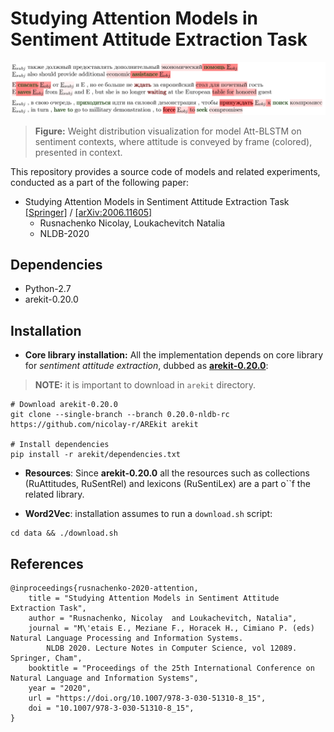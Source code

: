 # Studying Attention Models in Sentiment Attitude Extraction Task

![](images/frames.png)
> **Figure:** Weight distribution visualization for model Att-BLSTM 
on sentiment contexts, where attitude is conveyed 
by frame (colored), presented in context.

This repository provides a source code of models and related experiments, conducted as a part of the following paper:

* Studying Attention Models in Sentiment Attitude Extraction Task 
[[Springer]](https://doi.org/10.1007/978-3-030-51310-8_15) /
[[arXiv:2006.11605]](https://arxiv.org/abs/2006.11605)
    * Rusnachenko Nicolay, Loukachevitch Natalia
    * NLDB-2020

## Dependencies

* Python-2.7
* arekit-0.20.0 

## Installation

* **Core library installation:** All the implementation depends on 
core library for *sentiment attitude extraction*, 
dubbed as [**arekit-0.20.0**](https://github.com/nicolay-r/AREkit/blob/0.20.0-nldb-rc/README.md):
> **NOTE:** it is important to download in ``arekit`` directory.
```
# Download arekit-0.20.0
git clone --single-branch --branch 0.20.0-nldb-rc https://github.com/nicolay-r/AREkit arekit

# Install dependencies
pip install -r arekit/dependencies.txt
```
* **Resources**: Since **arekit-0.20.0** all the resources such as collections 
(RuAttitudes, RuSentRel) and lexicons 
(RuSentiLex) are a part o``f the related library.

* **Word2Vec**: installation assumes to run a ``download.sh`` script:
```
cd data && ./download.sh
```

## References

```
@inproceedings{rusnachenko-2020-attention,
    title = "Studying Attention Models in Sentiment Attitude Extraction Task",
    author = "Rusnachenko, Nicolay  and Loukachevitch, Natalia",
    journal = "M\'etais E., Meziane F., Horacek H., Cimiano P. (eds) Natural Language Processing and Information Systems. 
        NLDB 2020. Lecture Notes in Computer Science, vol 12089. Springer, Cham",
    booktitle = "Proceedings of the 25th International Conference on Natural Language and Information Systems",
    year = "2020",
    url = "https://doi.org/10.1007/978-3-030-51310-8_15",
    doi = "10.1007/978-3-030-51310-8_15",
}
```
